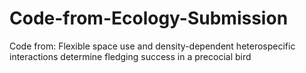 # Code-from-Ecology-Submission
Code from: Flexible space use and density-dependent heterospecific interactions determine fledging success in a precocial bird 
